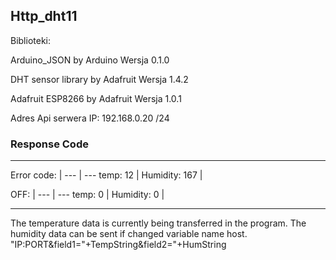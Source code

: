 ## Http_dht11

Biblioteki:

Arduino_JSON
by Arduino Wersja 0.1.0

DHT sensor library
by Adafruit Wersja 1.4.2

Adafruit ESP8266
by Adafruit Wersja 1.0.1

Adres Api serwera IP: 192.168.0.20 /24 


### Response Code ###
---------------------------------------------------------------
Error code: |
--- | --- 
temp: 12 |
Humidity: 167 |

OFF: |
--- | --- 
temp: 0 |
Humidity: 0 |

---------------------------------------------------------------
The temperature data is currently being transferred in the program.
The humidity data can be sent if changed variable name host.
"IP:PORT&field1="+TempString&field2="+HumString

[chart]: https://github.com/SmartHomeUMG/Http_dht11/blob/main/chartThingSpeak.png "chart temperature & humidity ThingSpeak"


